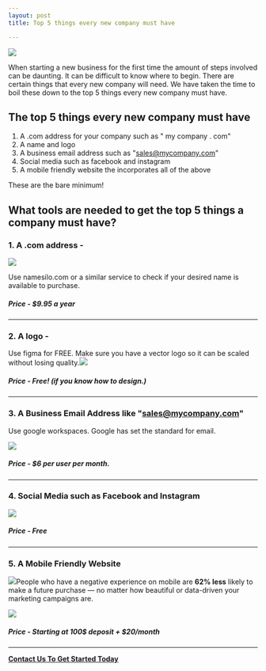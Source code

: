 ```yaml
---
layout: post
title: Top 5 things every new company must have

---
```

![](/designco/uploads/frame-3-3.png)

When starting a new business for the first time the amount of steps involved can be daunting. It can be difficult to know where to begin. There are certain things that every new company will need. We have taken the time to boil these down to the top 5 things every new company must have.

## The top 5 things every new company must have

1. A .com address for your company such  as " my company . com"
2. A name and logo
3. A business email address such as "sales@mycompany.com"
4. Social media such as facebook and instagram
5. A mobile friendly website the incorporates  all of the above

These are the bare minimum!

## What tools are needed to get the top 5 things a company must have?

### 1. A .com address -

![](/designco/uploads/screen-shot-2022-05-23-at-1-21-08-pm.png)

Use  namesilo.com or a similar service to check  if your desired name is available to purchase.

##### **Price -** $9.95 a year

***

### 2. A logo -

Use figma for FREE. Make sure you have a vector logo so it can be scaled without losing quality.![](/designco/uploads/screen-shot-2022-05-23-at-1-26-30-pm.png)

##### **Price -** Free! (if you know how to design.)

***

### 3. A Business Email Address like "sales@mycompany.com"

Use google workspaces. Google has set the standard for email.

![](/designco/uploads/screen-shot-2022-05-24-at-2-07-45-pm.png)

##### **Price -** $6 per user per month. 

***

### 4. Social Media such as Facebook and Instagram

![](/designco/uploads/screen-shot-2022-05-24-at-2-05-20-pm.png)

##### **Price -** Free

***

### 5. A Mobile Friendly Website

![](https://www.thinkwithgoogle.com/_qs/static/img/icons/data-points/mobile.svg)People who have a negative experience on mobile are **62% less** likely to make a future purchase — no matter how beautiful or data-driven your marketing campaigns are.

![](/designco/uploads/sample_steve.png)

##### **Price - Starting at** 100$ deposit + $20/month

***

[**Contact Us To Get Started Today**]()